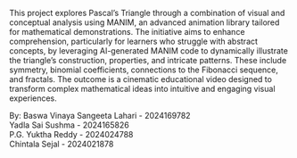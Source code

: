 This project explores Pascal’s Triangle through a combination of visual and conceptual analysis using MANIM, an advanced animation library tailored for mathematical demonstrations. 
The initiative aims to enhance comprehension, particularly for learners who struggle with abstract concepts, by leveraging AI-generated MANIM code to dynamically illustrate the triangle’s construction, properties, and intricate patterns. 
These include symmetry, binomial coefficients, connections to the Fibonacci sequence, and fractals. 
The outcome is a cinematic educational video designed to transform complex mathematical ideas into intuitive and engaging visual experiences.

By:
Baswa Vinaya Sangeeta Lahari - 2024169782  
Yadla Sai Sushma - 2024165826  
P.G. Yuktha Reddy - 2024024788  
Chintala Sejal - 2024021878
